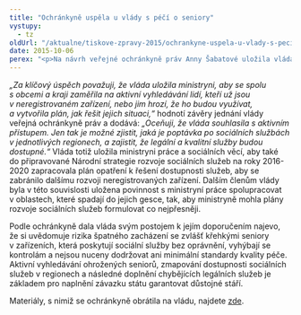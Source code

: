 ```yaml
---
title: "Ochránkyně uspěla u vlády s péčí o seniory"
vystupy:
  - tz
oldUrl: "/aktualne/tiskove-zpravy-2015/ochrankyne-uspela-u-vlady-s-peci-o-seniory"
date: 2015-10-06
perex: "<p>Na návrh veřejné ochránkyně práv Anny Šabatové uložila vláda ministryni práce a sociálních věcí, aby podnikla kroky k zajištění dostupnosti sociálních služeb pro seniory a nemocné. Vláda také přijala celkové doporučení ochránkyně na systematické řešení problematiky neregistrovaných zařízení sociálních služeb tak, aby stát garantoval, že senioři nebudou vystavováni špatnému zacházení.</p>"
---
```


<!-- imported from the old website -->

<p><em>„Za klíčový úspěch považuji, že vláda uložila ministryni, aby se spolu s obcemi a kraji zaměřila na aktivní vyhledávání lidí, kteří už jsou v neregistrovaném zařízení, nebo jim hrozí, že ho budou využívat, a vytvořila plán, jak řešit jejich situaci,“</em> hodnotí závěry jednání vlády veřejná ochránkyně práv a dodává: <em>„Oceňuji, že vláda souhlasila s aktivním přístupem. Jen tak je možné zjistit, jaká je poptávka po sociálních službách v jednotlivých regionech, a zajistit, že legální a kvalitní služby budou dostupné.“</em> Vláda totiž uložila ministryni práce a sociálních věcí, aby také do připravované Národní strategie rozvoje sociálních služeb na roky 2016-2020 zapracovala plán opatření k řešení dostupnosti služeb, aby se zabránilo dalšímu rozvoji neregistrovaných zařízení. Dalším členům vlády byla v této souvislosti uložena povinnost s ministryní práce spolupracovat v oblastech, které spadají do jejich gesce, tak, aby ministryně mohla plány rozvoje sociálních služeb formulovat co nejpřesněji.</p><p>Podle ochránkyně dala vláda svým postojem k jejím doporučením najevo, že si uvědomuje rizika špatného zacházení se zvlášť křehkými seniory v zařízeních, která poskytují sociální služby bez oprávnění, vyhýbají se kontrolám a nejsou nuceny dodržovat ani minimální standardy kvality péče. Aktivní vyhledávání ohrožených seniorů, zmapování dostupnosti sociálních služeb v regionech a následné doplnění chybějících legálních služeb je základem pro naplnění závazku státu garantovat důstojné stáří.</p><p>Materiály, s nimiž se ochránkyně obrátila na vládu, najdete <a href="https://www.ochrance.cz/zvlastni-opravneni/vlada-cr/2015-neregistrovana-zarizeni/">zde</a>.</p><p></p>

